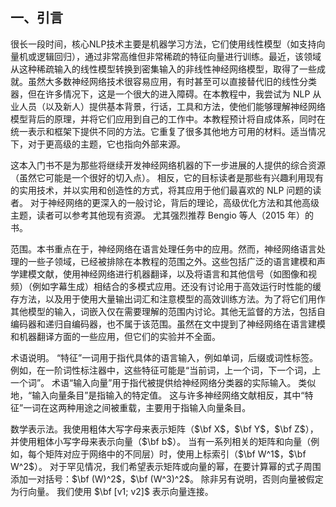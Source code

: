 ## 一、引言

很长一段时间，核心NLP技术主要是机器学习方法，它们使用线性模型（如支持向量机或逻辑回归），通过非常高维但非常稀疏的特征向量进行训练。最近，该领域从这种稀疏输入的线性模型转换到密集输入的非线性神经网络模型，取得了一些成就。虽然大多数神经网络技术很容易应用，有时甚至可以直接替代旧的线性分类器，但在许多情况下，这是一个很大的进入障碍。在本教程中，我尝试为 NLP 从业人员（以及新人）提供基本背景，行话，工具和方法，使他们能够理解神经网络模型背后的原理，并将它们应用到自己的工作中。本教程预计将自成体系，同时在统一表示和框架下提供不同的方法。它重复了很多其他地方可用的材料。适当情况下，对于更高级的主题，它也指向外部来源。

这本入门书不是为那些将继续开发神经网络机器的下一步进展的人提供的综合资源（虽然它可能是一个很好的切入点）。 相反，它的目标读者是那些有兴趣利用现有的实用技术，并以实用和创造性的方式，将其应用于他们最喜欢的 NLP 问题的读者。 对于神经网络的更深入的一般讨论，背后的理论，高级优化方法和其他高级主题，读者可以参考其他现有资源。 尤其强烈推荐 Bengio 等人（2015 年）的书。

范围。本书重点在于，神经网络在语言处理任务中的应用。然而，神经网络语言处理的一些子领域，已经被排除在本教程的范围之外。这些包括广泛的语言建模和声学建模文献，使用神经网络进行机器翻译，以及将语言和其他信号（如图像和视频）（例如字幕生成）相结合的多模式应用。还没有讨论用于高效运行时性能的缓存方法，以及用于使用大量输出词汇和注意模型的高效训练方法。为了将它们用作其他模型的输入，词嵌入仅在需要理解的范围内讨论。其他无监督的方法，包括自编码器和递归自编码器，也不属于该范围。虽然在文中提到了神经网络在语言建模和机器翻译方面的一些应用，但它们的实验并不全面。

术语说明。 “特征”一词用于指代具体的语言输入，例如单词，后缀或词性标签。 例如，在一阶词性标注器中，这些特征可能是“当前词，上一个词，下一个词，上一个词”。 术语“输入向量”用于指代被提供给神经网络分类器的实际输入。 类似地，“输入向量条目”是指输入的特定值。 这与许多神经网络文献相反，其中“特征”一词在这两种用途之间被重载，主要用于指输入向量条目。

数学表示法。我使用粗体大写字母来表示矩阵（$\bf X$，$\bf Y$，$\bf Z$），并使用粗体小写字母来表示向量（$\bf b$）。 当有一系列相关的矩阵和向量（例如，每个矩阵对应于网络中的不同层）时，使用上标索引（$\bf W^1$，$\bf W^2$）。 对于罕见情况，我们希望表示矩阵或向量的幂，在要计算幂的式子周围添加一对括号：$\bf (W)^2$，$\bf (W^3)^2$。 除非另有说明，否则向量被假定为行向量。 我们使用 $\bf [v1; v2]$ 表示向量连接。

